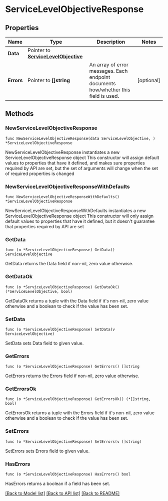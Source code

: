 # ServiceLevelObjectiveResponse

## Properties

Name | Type | Description | Notes
------------ | ------------- | ------------- | -------------
**Data** | Pointer to [**ServiceLevelObjective**](ServiceLevelObjective.md) |  | 
**Errors** | Pointer to **[]string** | An array of error messages. Each endpoint documents how/whether this field is used. | [optional] 

## Methods

### NewServiceLevelObjectiveResponse

`func NewServiceLevelObjectiveResponse(data ServiceLevelObjective, ) *ServiceLevelObjectiveResponse`

NewServiceLevelObjectiveResponse instantiates a new ServiceLevelObjectiveResponse object
This constructor will assign default values to properties that have it defined,
and makes sure properties required by API are set, but the set of arguments
will change when the set of required properties is changed

### NewServiceLevelObjectiveResponseWithDefaults

`func NewServiceLevelObjectiveResponseWithDefaults() *ServiceLevelObjectiveResponse`

NewServiceLevelObjectiveResponseWithDefaults instantiates a new ServiceLevelObjectiveResponse object
This constructor will only assign default values to properties that have it defined,
but it doesn't guarantee that properties required by API are set

### GetData

`func (o *ServiceLevelObjectiveResponse) GetData() ServiceLevelObjective`

GetData returns the Data field if non-nil, zero value otherwise.

### GetDataOk

`func (o *ServiceLevelObjectiveResponse) GetDataOk() (*ServiceLevelObjective, bool)`

GetDataOk returns a tuple with the Data field if it's non-nil, zero value otherwise
and a boolean to check if the value has been set.

### SetData

`func (o *ServiceLevelObjectiveResponse) SetData(v ServiceLevelObjective)`

SetData sets Data field to given value.


### GetErrors

`func (o *ServiceLevelObjectiveResponse) GetErrors() []string`

GetErrors returns the Errors field if non-nil, zero value otherwise.

### GetErrorsOk

`func (o *ServiceLevelObjectiveResponse) GetErrorsOk() (*[]string, bool)`

GetErrorsOk returns a tuple with the Errors field if it's non-nil, zero value otherwise
and a boolean to check if the value has been set.

### SetErrors

`func (o *ServiceLevelObjectiveResponse) SetErrors(v []string)`

SetErrors sets Errors field to given value.

### HasErrors

`func (o *ServiceLevelObjectiveResponse) HasErrors() bool`

HasErrors returns a boolean if a field has been set.


[[Back to Model list]](../README.md#documentation-for-models) [[Back to API list]](../README.md#documentation-for-api-endpoints) [[Back to README]](../README.md)


